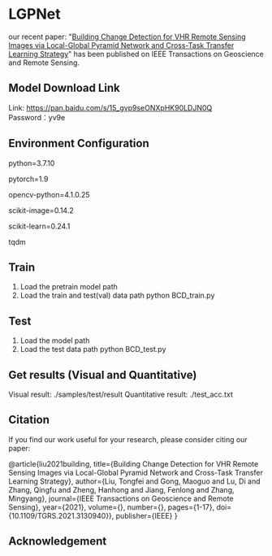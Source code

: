 # LGPNet
our recent paper: "[Building Change Detection for VHR Remote Sensing Images via Local-Global Pyramid Network and Cross-Task Transfer Learning Strategy](https://ieeexplore.ieee.org/abstract/document/9627698)" has been published on IEEE Transactions on Geoscience and Remote Sensing.  

## Model Download Link
Link: https://pan.baidu.com/s/15_gvp9seONXpHK90LDJN0Q  
Password：yv9e

## Environment Configuration
python=3.7.10  

pytorch=1.9  

opencv-python=4.1.0.25  

scikit-image=0.14.2  

scikit-learn=0.24.1  

tqdm  

## Train
1. Load the pretrain model path
2. Load the train and test(val) data path
python BCD_train.py

## Test
1. Load the model path
2. Load the test data path
python BCD_test.py

## Get results (Visual and Quantitative)
Visual result: ./samples/test/result
Quantitative result: ./test_acc.txt 

## Citation
If you find our work useful for your research, please consider citing our paper:

@article{liu2021building,
  title={Building Change Detection for VHR Remote Sensing Images via Local-Global Pyramid Network and Cross-Task Transfer Learning Strategy},
  author={Liu, Tongfei and Gong, Maoguo and Lu, Di and Zhang, Qingfu and Zheng, Hanhong and Jiang, Fenlong and Zhang, Mingyang},
  journal={IEEE Transactions on Geoscience and Remote Sensing},
  year={2021},
  volume={},
  number={},
  pages={1-17},
  doi={10.1109/TGRS.2021.3130940}},
  publisher={IEEE}
}


## Acknowledgement
